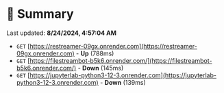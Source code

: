 # 📖 Summary
Last updated: **8/24/2024, 4:57:04 AM**

- `GET` [https://restreamer-09gx.onrender.com](https://restreamer-09gx.onrender.com) - **Up** (788ms)
- `GET` [https://filestreambot-b5k6.onrender.com/](https://filestreambot-b5k6.onrender.com/) - **Down** (145ms)
- `GET` [https://jupyterlab-python3-12-3.onrender.com](https://jupyterlab-python3-12-3.onrender.com) - **Down** (139ms)
